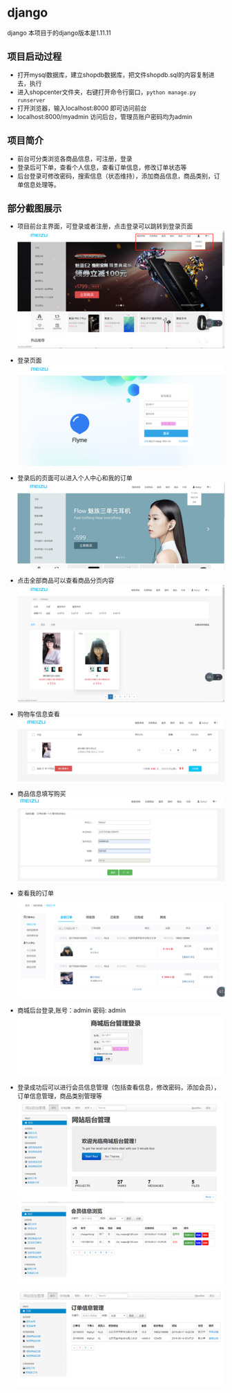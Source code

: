 # django
django 
本项目于的django版本是1.11.11

## 项目启动过程
 - 打开mysql数据库，建立shopdb数据库，把文件shopdb.sql的内容复制进去，执行
 - 进入shopcenter文件夹，右键打开命令行窗口，`python manage.py runserver`
 - 打开浏览器，输入localhost:8000 即可访问前台
 - localhost:8000/myadmin 访问后台，管理员账户密码均为admin

## 项目简介
 - 前台可分类浏览各商品信息，可注册，登录
 - 登录后可下单，查看个人信息，查看订单信息，修改订单状态等
 - 后台登录可修改密码，搜索信息（状态维持），添加商品信息，商品类别，订单信息处理等。
 
 ## 部分截图展示
 - 项目前台主界面，可登录或者注册，点击登录可以跳转到登录页面
![](https://github.com/chargerKong/django/blob/master/screenshot/%E5%95%86%E5%9F%8E%E4%B8%BB%E9%A1%B5%E9%9D%A2.jpg)

 - 登录页面
 ![](https://github.com/chargerKong/django/blob/master/screenshot/%E7%99%BB%E5%BD%95%E6%B3%A8%E5%86%8C.jpg)
 
 - 登录后的页面可以进入个人中心和我的订单
 ![](https://github.com/chargerKong/django/blob/master/screenshot/%E7%99%BB%E5%BD%95%E6%88%90%E5%8A%9F%E5%90%8E.jpg)
 
 - 点击全部商品可以查看商品分页内容
 ![](https://github.com/chargerKong/django/blob/master/screenshot/%E5%95%86%E5%93%81%E5%88%86%E9%A1%B5%E6%B5%8F%E8%A7%88.jpg)
 
 - 购物车信息查看
 ![](https://github.com/chargerKong/django/blob/master/screenshot/%E5%95%86%E5%93%81%E6%B7%BB%E5%8A%A0%E8%B4%AD%E7%89%A9%E8%BD%A6.jpg)
 
 - 商品信息填写购买
 ![](https://github.com/chargerKong/django/blob/master/screenshot/%E5%95%86%E5%93%81%E7%BB%93%E7%AE%97.jpg)
 
 - 查看我的订单
 ![](https://github.com/chargerKong/django/blob/master/screenshot/%E5%88%86%E9%A1%B5%E6%9F%A5%E7%9C%8B%E6%88%91%E7%9A%84%E8%AE%A2%E5%8D%95.jpg)
 
 - 商城后台登录,账号：admin 密码: admin
 ![](https://github.com/chargerKong/django/blob/master/screenshot/%E5%95%86%E5%9F%8E%E5%90%8E%E5%8F%B0%E7%99%BB%E5%BD%95.jpg)
 
 - 登录成功后可以进行会员信息管理（包括查看信息，修改密码，添加会员），订单信息管理，商品类别管理等
 ![](https://github.com/chargerKong/django/blob/master/screenshot/%E5%90%8E%E5%8F%B0%E9%A6%96%E9%A1%B5.jpg)
 ![](https://github.com/chargerKong/django/blob/master/screenshot/%E5%90%8E%E5%8F%B0%E4%BC%9A%E5%91%98%E4%BF%A1%E6%81%AF%E6%B5%8F%E8%A7%88.jpg)
![](https://github.com/chargerKong/django/blob/master/screenshot/%E8%AE%A2%E5%8D%95%E4%BF%A1%E6%81%AF%E6%9F%A5%E7%9C%8B.jpg)
